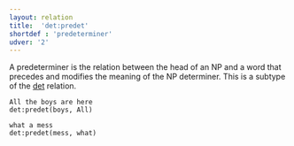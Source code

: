```yaml
---
layout: relation
title:  'det:predet'
shortdef : 'predeterminer'
udver: '2'
---
```


A predeterminer is the relation between the head of an NP and a word
that precedes and modifies the meaning of the NP determiner. 
This is a subtype of the [det]() relation.

~~~ sdparse
All the boys are here
det:predet(boys, All)
~~~

~~~ sdparse
what a mess
det:predet(mess, what)
~~~
<!-- Interlanguage links updated St lis 3 20:58:51 CET 2021 -->
